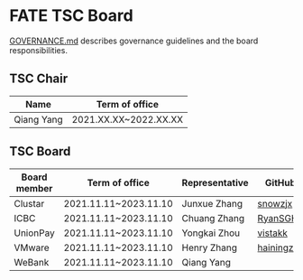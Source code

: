 # FATE TSC Board #

[GOVERNANCE.md](./GOVERNANCE.md) describes governance guidelines and the board
responsibilities.

## TSC Chair ##
| Name | Term of office        |
| ------------ | --------------------- |
| Qiang Yang      | 2021.XX.XX~2022.XX.XX |

## TSC Board ##
| Board member | Term of office        | Representative | GitHub ID                  |
| ------------ | --------------------- | -------------- | -------------------------- |
| Clustar      | 2021.11.11~2023.11.10 | Junxue Zhang   | [snowzjx](https://github.com/snowzjx) |
| ICBC         | 2021.11.11~2023.11.10 | Chuang Zhang   | [RyanSGH](https://github.com/RyanSGH)  |
| UnionPay     | 2021.11.11~2023.11.10 | Yongkai Zhou   | [vistakk](https://github.com/vistakk)  |
| VMware       | 2021.11.11~2023.11.10 | Henry Zhang    | [hainingzhang](https://github.com/hainingzhang ) |
| WeBank       | 2021.11.11~2023.11.10 | Qiang Yang     |                            |
